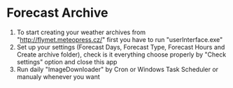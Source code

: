 # Forecast Archive
1. To start creating your weather archives from "http://flymet.meteopress.cz/" first you have to run "userInterface.exe"
2. Set up your settings (Forecast Days, Forecast Type, Forecast Hours and Create archive folder), check is it everything choose properly by "Check settings" option and close this app
3. Run daily "ImageDownloader" by Cron or Windows Task Scheduler or manualy whenever you want


